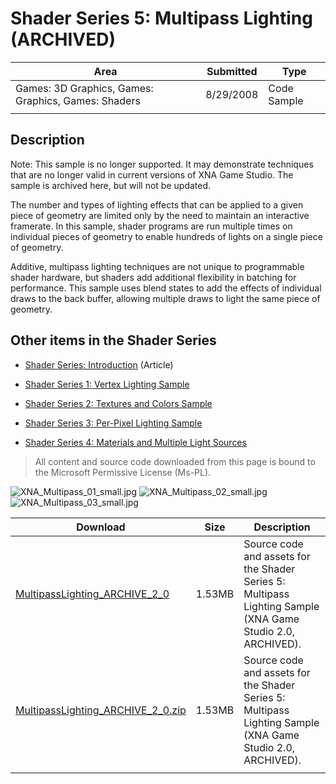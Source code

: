 # Shader Series 5: Multipass Lighting (ARCHIVED)

|Area|Submitted|Type|
|-|-|-|
Games: 3D Graphics, Games: Graphics, Games: Shaders|8/29/2008|Code Sample
||||

## Description

Note: This sample is no longer supported. It may demonstrate techniques that are no longer valid in current versions of XNA Game Studio. The sample is archived here, but will not be updated.

The number and types of lighting effects that can be applied to a given piece of geometry are limited only by the need to maintain an interactive framerate. In this sample, shader programs are run multiple times on individual pieces of geometry to enable hundreds of lights on a single piece of geometry.

Additive, multipass lighting techniques are not unique to programmable shader hardware, but shaders add additional flexibility in batching for performance. This sample uses blend states to add the effects of individual draws to the back buffer, allowing multiple draws to light the same piece of geometry.

## Other items in the Shader Series

* [Shader Series: Introduction](https://github.com/simondarksidej/XNAGameStudio/wiki/Shader_Series_Introduction) (Article)

* [Shader Series 1: Vertex Lighting Sample](https://github.com/simondarksidej/XNAGameStudio/wiki/Shader_Series_1_Vertex_Lighting)

* [Shader Series 2: Textures and Colors Sample](https://github.com/simondarksidej/XNAGameStudio/wiki/Shader_Series_2_Textures_and_Colors)

* [Shader Series 3: Per-Pixel Lighting Sample](https://github.com/simondarksidej/XNAGameStudio/wiki/Shader_Series_3_Per-Pixel_Lighting)

* [Shader Series 4: Materials and Multiple Light Sources](https://github.com/simondarksidej/XNAGameStudio/wiki/Shader_Series_4_Materials_and_Multiple_Light_Sources)

> All content and source code downloaded from this page is bound to the Microsoft Permissive License (Ms-PL).

![XNA_Multipass_01_small.jpg](https://github.com/simondarksidej/XNAGameStudio/blob/master/Images/XNA_Multipass_01_small.jpg?raw=true)
![XNA_Multipass_02_small.jpg](https://github.com/simondarksidej/XNAGameStudio/blob/master/Images/XNA_Multipass_02_small.jpg?raw=true)
![XNA_Multipass_03_small.jpg](https://github.com/simondarksidej/XNAGameStudio/blob/master/Images/XNA_Multipass_03_small.jpg?raw=true)

Download | Size | Description
---|---|---|
[MultipassLighting_ARCHIVE_2_0](https://github.com/simondarksidej/XNAGameStudio/tree/master/Samples/MultipassLighting_ARCHIVE_2_0) | 1.53MB | Source code and assets for the Shader Series 5: Multipass Lighting Sample (XNA Game Studio 2.0, ARCHIVED).
[MultipassLighting_ARCHIVE_2_0.zip](https://github.com/simondarksidej/XNAGameStudioZips/raw/zips/MultipassLighting_ARCHIVE_2_0.zip) | 1.53MB | Source code and assets for the Shader Series 5: Multipass Lighting Sample (XNA Game Studio 2.0, ARCHIVED).
||||
